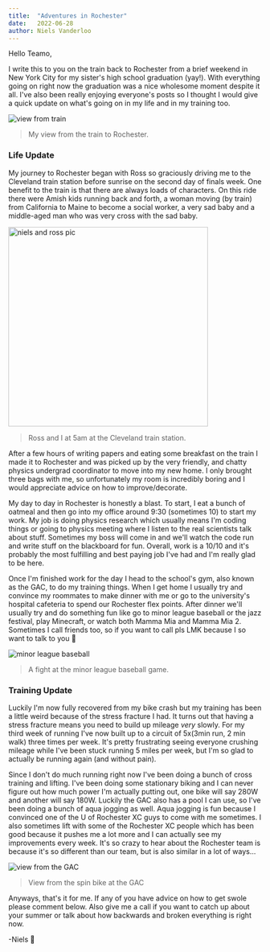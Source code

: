```yaml
---
title:  "Adventures in Rochester"
date:   2022-06-28
author: Niels Vanderloo
---
```


Hello Teamo,

I write this to you on the train back to Rochester from a brief weekend in New York City for my sister's high school graduation (yay!). With everything going on right now the graduation was a nice wholesome moment despite it all. I've also been really enjoying everyone's posts so I thought I would give a quick update on what's going on in my life and in my training too. 

![view from train](https://lh3.googleusercontent.com/LPcVFx4g5vG2QjcLYYBL1gYjkYocCyUuknPogcdHoWJXQFmLxFiGcWt7ARxDarGO5Qw11tzZQ-6J8khGuzKnzYRGUGu7SCJtW462qp_YxqhNlIwSR2r08k7IOEEDzL8m-uOVVL_u8vr61VHGKyCSyWQ1sOAGOcitfKnuyJHvqesOmmOh9YuCLm950lQhEcz5Rzyey3Fi2KXZerT9LSn6h_PpaBxDVPFsUycIkC85p6N_9H9DBdmILl7EyNS0gXtquA7xpmFioVaqPbiH7G6OVrcN-9689e4dC2VxIh1EHm-x7gxIO0CPgDUYrFL0lCItjvwAX3idOScqEON5u7mqcTrW51Ry_l5WAhrafaq-y-L5D4EPbXcG-73tBbdACEPUq_TvFup3tjMMFNx6EwyoA52OIRzgrjG3ycWoB-oQnBMqSjnqhmi-VEFkw2j56btE67TPStPI_kE0zMsQ-mIanWCtUdXPolfX_M5wqG7T8CGJQUysyOsUw3OZkXjVlPx7NlY5tVIWU4MCzkKZc8uxPxCBp6wrdjJzuek7YJk1Goj0pUGPPImZJo9rB85zS-EoX6ynui8IeKGUq8Xde_HdX79cjGCvrhYmcnBDJwe0H4yil8O_BWcV_l87jw852VrXWFQqO8a-ylXFpchvQRPoznPGHuoYthYCeXH9G81FPDem4hkBv472Cb6neUDasLrZXRZmxyq9Tro3sxJ5R_AfY5yGh_90hQ6eeOZ7o_soPEPGVzHUJtK5Sa9Slw47SMcninFm_YSdpFp2bk2flHYxtfFx4Lis7X3TVPfsaxVlVG2F4wEI5p4xzdX5hnj3TPPkUJKhQQ=w3672-h2065-no?authuser=2)

> My view from the train to Rochester.

### Life Update

My journey to Rochester began with Ross so graciously driving me to the Cleveland train station before sunrise on the second day of finals week. One benefit to the train is that there are always loads of characters. On this ride there were Amish kids running back and forth, a woman moving (by train) from California to Maine to become a social worker, a very sad baby and a middle-aged man who was very cross with the sad baby. 

<img src="https://lh3.googleusercontent.com/7BPUGQgBDhATSD-w4j0W7XDiMOuhO0wedLH8lreb5VHFGfmYVts1JDU56uS9K2hcnNLnJ2kQi0ZCfQ47oGOF0xwaOShW6Oq_D_0V6W9vhRAIjjyp4M5fPbgulzUjsR4-OKYd243h8yiGwogqAX22MX014kkHLUsw93xLYgCEAi7_6B5cb5B7Vm0G20XMXzWXzF4leAOtjcV2bFsyrVrodjGvguSkkVkchyUzBItQ8B_0syj7A3P5m0mUo_iPabxBUiqspyNi8KG467iDHV_yA1tCk4CBHEsD4KLzqZFiXLQ9tUTH1u_S-gSaOjrPDCaXaEVAtTlllNbdBFIlIdha1n_4TUOi3B0Ckyb3tHbYoel_oWc5eU9fdvNss-02my01sRNUMxvtEzoUHAErE2QSDtYa8jQ7ckydCO9ApzJ6MwkNUQOJTr9DzwdDvEuBB77fokuaFjPiQ5Aj53bimUgl5G4Wm-zSDn-CmhqcVSBTxMFak_k_ru36LeIh3UlZ3qlkWdarpj0TdRvBc-Nk5clL-48w8TeqNVkQuoFHLvTFXEltyxC5HaCQ0H5VNjW5HdEfozirSfk7hhyvSqbXqFZTn0jjw4NhyDeYzZHSSLImXnpSV7mTotVCB6UaaQNO7efrW4_vNpkIwrcHIIvyYPvMogbMGPyq_RmNQ1P7GNs0y6sEqiWhvog4Apmav03YPtktgxFGnYOeTtpVoCQxkz_mmpYaPvbhy6V9kTJ7vwnVv1AlKRAf12cU_fKRWj9XLG8clnYH8CdXrrARA8xrr1Fa__9Do0V-8Wn3HRiVSIb0lZiDQesPRSvVqiE0TRQ-K6dP_sX-lQ=w1512-h1633-no?authuser=2" title="" alt="niels and ross pic" width="397">

> Ross and I at 5am at the Cleveland train station.

After a few hours of writing papers and eating some breakfast on the train I made it to Rochester and was picked up by the very friendly, and chatty physics undergrad coordinator to move into my new home. I only brought three bags with me, so unfortunately my room is incredibly boring and I would appreciate advice on how to improve/decorate. 

My day to day in Rochester is honestly a blast. To start, I eat a bunch of oatmeal and then go into my office around 9:30 (sometimes 10) to start my work. My job is doing physics research which usually means I'm coding things or going to physics meeting where I listen to the real scientists talk about stuff. Sometimes my boss will come in and we'll watch the code run and write stuff on the blackboard for fun. Overall, work is a 10/10 and it's probably the most fulfilling and best paying job I've had and I'm really glad to be here. 

Once I'm finished work for the day I head to the school's gym, also known as the GAC, to do my training things. When I get home I usually try and convince my roommates to make dinner with me or go to the university's hospital cafeteria to spend our Rochester flex points. After dinner we'll usually try and do something fun like go to minor league baseball or the jazz festival, play Minecraft, or watch both Mamma Mia and Mamma Mia 2. Sometimes I call friends too, so if you want to call pls LMK because I so want to talk to you 🥰

![minor league baseball](https://lh3.googleusercontent.com/Ml5MeOjoCFPcUEu0yhC_Xg4FmRFiOuqz3dTSQvpJz-PW2flVLZw42EsZtOCEiTmcFiKx49vvD16Eu12fKO8u3z5zvz8aDtRtE_TUxbh_SwXjacGqkNLLSbRnRRom_gTLQ7OpghTa2uH1MLAGmEVuUpjbTaYqlqH5907f0y7mZ7yYBC9HGro8zjQStKDIUanA447ZnW-oYUzlxTuqhguQxT_FLx5pfnmufR751_xI87xt7GGsMmBprXv6Hxk2pe6CW0dzOT4o_5QSdYGP6ztGN_aOMiBYgPmxld6VVK7wbZ3Q7V0gpvbuaZESEVFVBZwpvpeJ21eZKcYyXwTp6X_DUMzfH3xcE3rMQjLo909xgGymiqKOx1aAVZU2uK22PX2ap8Fy8hTSxzPKGreVCS4V4JQUF8u4tmTR2XHq6jURxGdR7xQUKFGm-s65YJiZpUSOBq4Qdft8pQg3eq0V2TaGeGm5Sp6LyWvrb7dA-LpbbVHKu8dc6DoE8q147DmVzSaVet6-zrMbJ77KQ7wJMhfkv3opRiL48SMP3hBG4lTM0Dgn_ZpBVImt44qDtbBsKeYBL98QsKKtQaoeJIW5kpj_EDhtz0_nVq-NG3a8pyy6IUswE9EGuNuskBmbkT49-PJ3zofkJCO1_xQSjKT2K30l-B3ovKeS8bdD766hE-rSavfRzsiRE21sbYBDnFh4uDlMH1wyMEEYBP-VxFCXx1gZrBzFEfhtIgk6irnF3vs3FOGWY68W6q64xHuVRmBDug094sUb4S7UxrgldmpJgymOIbyawSPY9mwZgr9GYuqhdXlR4OEEFpAkiFOYP4rqeM-KoX2fMg=w3672-h2065-no?authuser=2)

> A fight at the minor league baseball game.

### Training Update

Luckily I'm now fully recovered from my bike crash but my training has been a little weird because of the stress fracture I had. It turns out that having a stress fracture means you need to build up mileage *very* slowly. For my third week of running I've now built up to a circuit of 5x(3min run, 2 min walk) three times per week. It's pretty frustrating seeing everyone crushing mileage while I've been stuck running 5 miles per week, but I'm so glad to actually be running again (and without pain). 

Since I don't do much running right now I've been doing a bunch of cross training and lifting. I've been doing some stationary biking and I can never figure out how much power I'm actually putting out, one bike will say 280W and another will say 180W. Luckily the GAC also has a pool I can use, so I've been doing a bunch of aqua jogging as well. Aqua jogging is fun because I convinced one of the U of Rochester XC guys to come with me sometimes. I also sometimes lift with some of the Rochester XC people which has been good because it pushes me a lot more and I can actually see my improvements every week. It's so crazy to hear about the Rochester team is because it's so different than our team, but is also similar in a lot of ways... 

![view from the GAC](https://lh3.googleusercontent.com/7B0CzK8AiizTEnZ_Jp5KErfwpEGhNBJMdluomQOAEMQwGsYyFaOnRq2hlqfLOv-NQHBMCYFvwoylt8ISragaNysXQFg-QujQuYHxdSOX1Nj1PiPgnlS7LYnrZ8BvxaPrsGqYpaLuJAuFbM2GHLSqTegca5yDJP1ctew8PEReQGOw0z7TR_jcJ5kH1bcuesnGk6IXK4AL30E9PaBAx9HpAOtC1cyx9qeFbmdxpyMA_m8EBBqRjBbosEnJWTRe06i_iWFW5g-xcI2eZWlyaFO9N3JH2_7RMVPabZHE9zb9WTgl6m6Z-oBSAaY_e_zOL3UfecBBPBUTIR0w0c1pHCl1GUpIJu_WYqAunUaQ9PpiOyl37OmlC18WIA0qBM5B9cDndXE0Fj7khhTD3uNmLfX7jh1Ezy_r1pmr0eRInSLvjS93robWAGmWm0gmhdeYeQPEQdlJkEa5nRfzPceGO9HEEhWTOe3nfveO9BSdlLAzxU4tCXBv5hU18ptLhdH93cJqmv-a93Pdyvii26_mDE2mzfuzrpO-oE9tjpg2RdCwm7nOjiGvtqKXkdTV1DA94wZ5arYdceuwLyRRwcO_DmojHMMNq4BvyrJdDLu5DvLjOAdyp_TIjwD2rbhUyH1pBhOxc0xpDV1u7DhTCyHODeXG-kUFT8bvYyWh-VdSozF4-cT_yOSuemsWHXCKJkfO4Igkov7C6qvozte23Sg0MVbVGCyPW6huaHxjlKnW_WqjLTYcbmnuO2GMVCnMM8MhGUX1ixoyoVxQxh-_aLTUcXR3Mm5g1ycKBP_d-wA5pPxH_3riJyF8ZndoMQr77XosBKb4Ng8Tvg=w1885-h2065-no?authuser=2)

> View from the spin bike at the GAC

Anyways, that's it for me. If any of you have advice on how to get swole please comment below. Also give me a call if you want to catch up about your summer or talk about how backwards and broken everything is right now.  

-Niels 💜
